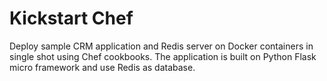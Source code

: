 # Kickstart Chef
Deploy sample CRM application and Redis server on Docker containers in single shot using Chef cookbooks. The application is built on Python Flask micro framework and use Redis as database.